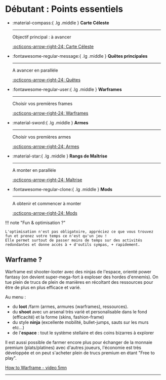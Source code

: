 # Débutant : Points essentiels

<div class="grid cards" markdown>

-   :material-compass:{ .lg .middle } __Carte Céleste__

    ---

    Objectif principal : à avancer

    [:octicons-arrow-right-24: Carte Céleste](starchart.md)

-   :fontawesome-regular-message:{ .lg .middle } __Quêtes principales__

    ---

    A avancer en parallèle

    [:octicons-arrow-right-24: Quêtes](quests.md)

-   :fontawesome-regular-user:{ .lg .middle } __Warframes__

    ---

    Choisir vos premières frames

    [:octicons-arrow-right-24: Warframes](warframes.md)

-   :material-sword:{ .lg .middle } __Armes__

    ---

    Choisir vos premières armes

    [:octicons-arrow-right-24: Armes](weapons.md)

-   :material-star:{ .lg .middle } __Rangs de Maîtrise__

    ---

    A monter en parallèle

    [:octicons-arrow-right-24: Maîtrise](mastery-rank.md)

-   :fontawesome-regular-clone:{ .lg .middle } __Mods__

    ---

    A obtenir et commencer à monter

    [:octicons-arrow-right-24: Mods](../mods/index.md)

</div>


!!! note "Fun & optimisation ?"

    L'optimisation n'est pas obligatoire, appréciez ce que vous trouvez fun et prenez votre temps ce n'est qu'un jeu !
    Elle permet surtout de passer moins de temps sur des activités redondantes et donne accès à + d'outils sympas, + rapidement.

 

## Warframe ?
Warframe est shooter-looter avec des ninjas de l'espace, orienté power fantasy (on devient super-mega-fort à exploser des hordes d'ennemis).
On tue plein de trucs de plein de manières en récoltant des ressources pour être de plus en plus efficace et varié.

Au menu :

- du **loot** /farm (armes, armures (warframes), ressources).
- du **shoot** avec un arsenal très varié et personalisable dans le fond (efficacité) et la forme (skins, fashion-frame)
- du style **ninja** (excellente mobilité, bullet-jumps, sauts sur les murs etc...)
- de l'**espace** : tout le système stellaire et des coins bizarres à explorer

Il est aussi possible de farmer encore plus pour échanger de la monnaie premium (plats/platines) avec d'autres joueurs, l'économie est très développée et on peut s'acheter plein de trucs premium en étant "Free to play".

[How to Warframe - video 5mn](https://www.youtube.com/watch?v=Yghvq5878QI)

-------------------------------------